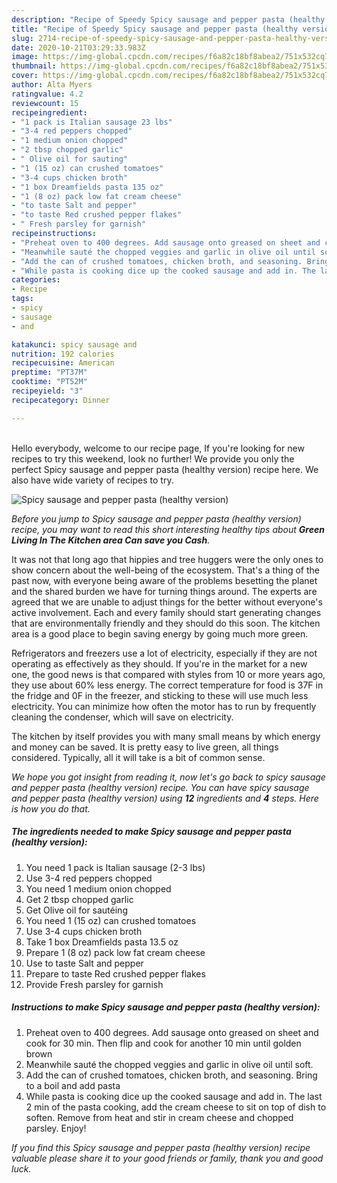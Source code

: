 ```yaml
---
description: "Recipe of Speedy Spicy sausage and pepper pasta (healthy version)"
title: "Recipe of Speedy Spicy sausage and pepper pasta (healthy version)"
slug: 2714-recipe-of-speedy-spicy-sausage-and-pepper-pasta-healthy-version
date: 2020-10-21T03:29:33.983Z
image: https://img-global.cpcdn.com/recipes/f6a82c18bf8abea2/751x532cq70/spicy-sausage-and-pepper-pasta-healthy-version-recipe-main-photo.jpg
thumbnail: https://img-global.cpcdn.com/recipes/f6a82c18bf8abea2/751x532cq70/spicy-sausage-and-pepper-pasta-healthy-version-recipe-main-photo.jpg
cover: https://img-global.cpcdn.com/recipes/f6a82c18bf8abea2/751x532cq70/spicy-sausage-and-pepper-pasta-healthy-version-recipe-main-photo.jpg
author: Alta Myers
ratingvalue: 4.2
reviewcount: 15
recipeingredient:
- "1 pack is Italian sausage 23 lbs"
- "3-4 red peppers chopped"
- "1 medium onion chopped"
- "2 tbsp chopped garlic"
- " Olive oil for sauting"
- "1 (15 oz) can crushed tomatoes"
- "3-4 cups chicken broth"
- "1 box Dreamfields pasta 135 oz"
- "1 (8 oz) pack low fat cream cheese"
- "to taste Salt and pepper"
- "to taste Red crushed pepper flakes"
- " Fresh parsley for garnish"
recipeinstructions:
- "Preheat oven to 400 degrees. Add sausage onto greased on sheet and cook for 30 min. Then flip and cook for another 10 min until golden brown"
- "Meanwhile sauté the chopped veggies and garlic in olive oil until soft."
- "Add the can of crushed tomatoes, chicken broth, and seasoning. Bring to a boil and add pasta"
- "While pasta is cooking dice up the cooked sausage and add in. The last 2 min of the pasta cooking, add the cream cheese to sit on top of dish to soften. Remove from heat and stir in cream cheese and chopped parsley. Enjoy!"
categories:
- Recipe
tags:
- spicy
- sausage
- and

katakunci: spicy sausage and 
nutrition: 192 calories
recipecuisine: American
preptime: "PT37M"
cooktime: "PT52M"
recipeyield: "3"
recipecategory: Dinner

---
```

<br>
Hello everybody, welcome to our recipe page, If you're looking for new recipes to try this weekend, look no further! We provide you only the perfect Spicy sausage and pepper pasta (healthy version) recipe here. We also have wide variety of recipes to try.
<br>


![Spicy sausage and pepper pasta (healthy version)](https://img-global.cpcdn.com/recipes/f6a82c18bf8abea2/751x532cq70/spicy-sausage-and-pepper-pasta-healthy-version-recipe-main-photo.jpg)

<i>Before you jump to Spicy sausage and pepper pasta (healthy version) recipe, you may want to read this short interesting healthy tips about 
<strong>Green Living In The Kitchen area Can save you Cash</strong>.</i>
</br>

It was not that long ago that hippies and tree huggers were the only ones to show concern about the well-being of the ecosystem. That's a thing of the past now, with everyone being aware of the problems besetting the planet and the shared burden we have for turning things around. The experts are agreed that we are unable to adjust things for the better without everyone's active involvement. Each and every family should start generating changes that are environmentally friendly and they should do this soon. The kitchen area is a good place to begin saving energy by going much more green.

Refrigerators and freezers use a lot of electricity, especially if they are not operating as effectively as they should. If you're in the market for a new one, the good news is that compared with styles from 10 or more years ago, they use about 60% less energy. The correct temperature for food is 37F in the fridge and 0F in the freezer, and sticking to these will use much less electricity. You can minimize how often the motor has to run by frequently cleaning the condenser, which will save on electricity.

The kitchen by itself provides you with many small means by which energy and money can be saved. It is pretty easy to live green, all things considered. Typically, all it will take is a bit of common sense.


<i>We hope you got insight from reading it, now let's go back to spicy sausage and pepper pasta (healthy version) recipe. You can have spicy sausage and pepper pasta (healthy version) using <strong>12</strong> ingredients and <strong>4</strong> steps. Here is how you do that.
</i>

##### The ingredients needed to make Spicy sausage and pepper pasta (healthy version):

1. You need 1 pack is Italian sausage (2-3 lbs)
1. Use 3-4 red peppers chopped
1. You need 1 medium onion chopped
1. Get 2 tbsp chopped garlic
1. Get  Olive oil for sautéing
1. You need 1 (15 oz) can crushed tomatoes
1. Use 3-4 cups chicken broth
1. Take 1 box Dreamfields pasta 13.5 oz
1. Prepare 1 (8 oz) pack low fat cream cheese
1. Use to taste Salt and pepper
1. Prepare to taste Red crushed pepper flakes
1. Provide  Fresh parsley for garnish


##### Instructions to make Spicy sausage and pepper pasta (healthy version):

1. Preheat oven to 400 degrees. Add sausage onto greased on sheet and cook for 30 min. Then flip and cook for another 10 min until golden brown
1. Meanwhile sauté the chopped veggies and garlic in olive oil until soft.
1. Add the can of crushed tomatoes, chicken broth, and seasoning. Bring to a boil and add pasta
1. While pasta is cooking dice up the cooked sausage and add in. The last 2 min of the pasta cooking, add the cream cheese to sit on top of dish to soften. Remove from heat and stir in cream cheese and chopped parsley. Enjoy!


<i>If you find this Spicy sausage and pepper pasta (healthy version) recipe valuable please share it to your good friends or family, thank you and good luck.</i>
